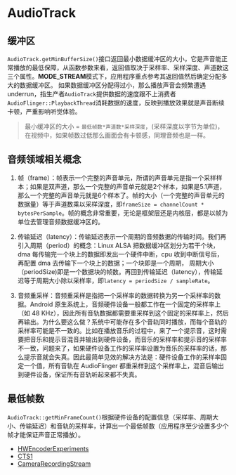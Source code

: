 AudioTrack
==========

## 缓冲区

`AudioTrack.getMinBufferSize()`接口返回最小数据缓冲区的大小，它是声音能正常播放的最低保障，从函数参数来看，返回值取决于采样率、采样深度、声道数这三个属性。**MODE_STREAM**模式下，应用程序重点参考其返回值然后确定分配多大的数据缓冲区。
如果数据缓冲区分配得过小，那么播放声音会频繁遭遇 underrun，指生产者`AudioTrack`提供数据的速度跟不上消费者`AudioFlinger::PlaybackThread`消耗数据的速度，反映到播放效果就是声音断续卡顿，严重影响听觉体验。

> 最小缓冲区的大小 = `最低帧数*声道数*采样深度`，(采样深度以字节为单位)，在视频中，如果帧数过低那么画面会有卡顿感，同理音频也是一样。

## 音频领域相关概念

1. 帧（frame）：帧表示一个完整的声音单元，所谓的声音单元是指一个采样样本；如果是双声道，那么一个完整的声音单元就是2个样本，如果是5.1声道，那么一个完整的声音单元就是6个样本了。帧的大小（一个完整的声音单元的数据量）等于声道数乘以采样深度，即`frameSize = channelCount * bytesPerSample`。帧的概念非常重要，无论是框架层还是内核层，都是以帧为单位去管理音频数据缓冲区的。

2. 传输延迟（latency）：传输延迟表示一个周期的音频数据的传输时间。我们再引入周期（period）的概念：Linux ALSA 把数据缓冲区划分为若干个块，dma 每传输完一个块上的数据即发出一个硬件中断，cpu 收到中断信号后，再配置 dma 去传输下一个块上的数据；一个块即是一个周期，
周期大小（periodSize)即是一个数据块的帧数。再回到传输延迟（latency），传输延迟等于周期大小除以采样率，即`latency = periodSize / sampleRate`。

3. 音频重采样：音频重采样是指把一个采样率的数据转换为另一个采样率的数据。Android 原生系统上，音频硬件设备一般都工作在一个固定的采样率上（如 48 KHz），因此所有音轨数据都需要重采样到这个固定的采样率上，然后再输出。为什么要这么做？系统中可能存在多个音轨同时播放，而每个音轨的采样率可能是不一致的。比如在播放音乐的过程中，来了一个提示音，这时需要把音乐和提示音混音并输出到硬件设备，而音乐的采样率和提示音的采样率不一致，问题来了，如果硬件设备工作的采样率设置为音乐的采样率的话，那么提示音就会失真。因此最简单见效的解决方法是：硬件设备工作的采样率固定一个值，所有音轨在 AudioFlinger 都重采样到这个采样率上，混音后输出到硬件设备，保证所有音轨听起来都不失真。

## 最低帧数

`AudioTrack::getMinFrameCount()`根据硬件设备的配置信息（采样率、周期大小、传输延迟）和音轨的采样率，计算出一个最低帧数（应用程序至少设置多少个帧才能保证声音正常播放）。


- [HWEncoderExperiments](https://github.com/OnlyInAmerica/HWEncoderExperiments/tree/audioonly/HWEncoderExperiments/src/main/java/net/openwatch/hwencoderexperiments)
- [CTS1](http://androidxref.com/4.4.2_r2/xref/cts/tests/tests/media/src/android/media/cts/)
- [CameraRecordingStream](http://androidxref.com/4.4.2_r2/xref/pdk/apps/TestingCamera2/src/com/android/testingcamera2/CameraRecordingStream.java)

